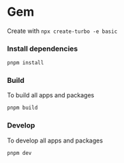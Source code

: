# Gem

Create with `npx create-turbo -e basic`

### Install dependencies

```sh
pnpm install
```

### Build

To build all apps and packages

```sh
pnpm build
```

### Develop

To develop all apps and packages

```sh
pnpm dev
```
